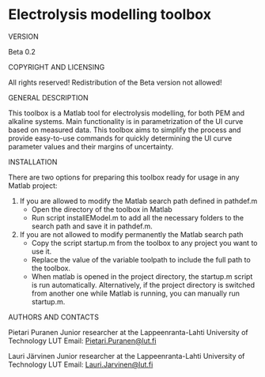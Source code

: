 # Electrolysis modelling toolbox


VERSION

Beta 0.2


COPYRIGHT AND LICENSING

All rights reserved!
Redistribution of the Beta version not allowed!



GENERAL DESCRIPTION

This toolbox is a Matlab tool for electrolysis modelling, for both PEM and 
alkaline systems. Main functionality is in parametrization of the UI curve
based on measured data. This toolbox aims to simplify the process and 
provide easy-to-use commands for quickly determining the UI curve parameter 
values and their margins of uncertainty.



INSTALLATION

There are two options for preparing this toolbox ready for usage in any 
Matlab project:

1. If you are allowed to modify the Matlab search path defined in pathdef.m
	- Open the directory of the toolbox in Matlab
    - Run script installEModel.m to add all the necessary folders to the
        search path and save it in pathdef.m.
2. If you are not allowed to modify permanently the Matlab search path
    - Copy the script startup.m from the toolbox to any project you want to
        use it.
    - Replace the value of the variable toolpath to include the full path
        to the toolbox.
    - When matlab is opened in the project directory, the startup.m script
        is run automatically. Alternatively, if the project directory is 
        switched from another one while Matlab is running, you can manually
        run startup.m.



AUTHORS AND CONTACTS

Pietari Puranen
Junior researcher at the Lappeenranta-Lahti University of Technology LUT
Email: Pietari.Puranen@lut.fi

Lauri Järvinen
Junior researcher at the Lappeenranta-Lahti University of Technology LUT
Email: Lauri.Jarvinen@lut.fi

